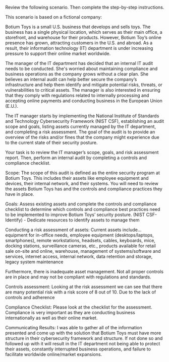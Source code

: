 Review the following scenario. Then complete the step-by-step instructions.

This scenario is based on a fictional company:

Botium Toys is a small U.S. business that develops and sells toys. The business has a single physical location, which serves as their main office, a storefront, and warehouse for their products. However, Botium Toy’s online presence has grown, attracting customers in the U.S. and abroad. As a result, their information technology (IT) department is under increasing pressure to support their online market worldwide. 

The manager of the IT department has decided that an internal IT audit needs to be conducted. She's worried about maintaining compliance and business operations as the company grows without a clear plan. She believes an internal audit can help better secure the company’s infrastructure and help them identify and mitigate potential risks, threats, or vulnerabilities to critical assets. The manager is also interested in ensuring that they comply with regulations related to internally processing and accepting online payments and conducting business in the European Union (E.U.).   

The IT manager starts by implementing the National Institute of Standards and Technology Cybersecurity Framework (NIST CSF), establishing an audit scope and goals, listing assets currently managed by the IT department, and completing a risk assessment. The goal of the audit is to provide an overview of the risks and/or fines that the company might experience due to the current state of their security posture.

Your task is to review the IT manager’s scope, goals, and risk assessment report. Then, perform an internal audit by completing a controls and compliance checklist. 

Scope: The scope of this audit is defined as the entire security program at Botium
Toys. This includes their assets like employee equipment and devices, their internal
network, and their systems. You will need to review the assets Botium Toys has and the
controls and compliance practices they have in place.

Goals: Assess existing assets and complete the controls and compliance checklist to
determine which controls and compliance best practices need to be implemented
to improve Botium Toys’ security posture. (NIST CSF-Identify) - Dedicate resources to identify assets to manage them

Conducting a risk assessment of assets: Current assets include... equipment for in-office needs, employee equipment (desktops/laptops, smartphones), remote workstations, headsets, cables, keyboards, mice, docking stations, surveillance cameras, etc., products available for retail sale on-site and online, warehouse, management of systems/software and services, internet access, internal network, data retention and storage, legacy system maintenance

Furthermore, there is inadequate asset management. Not all proper controls are in place and may not be compliant with regulations and standards.

Controls assessment: Looking at the risk assessment we can see that there are many potential risk with a risk score of 8 out of 10. Due to the lack of controls and adherence 

Compliance Checklist: Please look at the checklist for the assessment. Compliance is very important as they are conducting business internationally as well as their online market. 

Communicating Results: I was able to gather all of the information presented and come up with the solution that Botium Toys must have more structure in their cybersecurity framework and structure. If not done so and followed up with it will result in the IT department not being able to protect their assets, constantly interrupted business operations, and failure to facilitate worldwide online/market expansions. 

